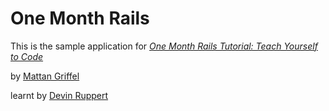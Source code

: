 # One Month Rails

This is the sample application for
[*One Month Rails Tutorial: Teach Yourself to Code*](http://onemonthrails.com)

by [Mattan Griffel](https://twitter.com/mattangriffel)

learnt by [Devin Ruppert](http://www.devinruppert.me)